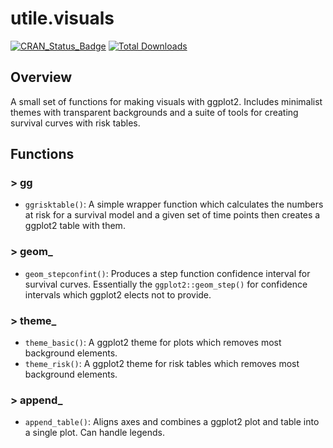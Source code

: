 # utile.visuals
[![CRAN_Status_Badge](https://www.r-pkg.org/badges/version/utile.visuals)](https://CRAN.R-project.org/package=utile.visuals)
[![Total Downloads](https://cranlogs.r-pkg.org/badges/grand-total/utile.visuals)](https://CRAN.R-project.org/package=utile.visuals)

## Overview
A small set of functions for making visuals with ggplot2. Includes minimalist themes with transparent backgrounds and a suite of tools for creating survival curves with risk tables.

## Functions
### > gg
- `ggrisktable()`: A simple wrapper function which calculates the numbers at risk for a survival model and a given set of time points then creates a ggplot2 table with them.

### > geom_
- `geom_stepconfint()`: Produces a step function confidence interval for survival curves. Essentially the `ggplot2::geom_step()` for confidence intervals which ggplot2 elects not to provide.

### > theme_
- `theme_basic()`: A ggplot2 theme for plots which removes most background elements.
- `theme_risk()`: A ggplot2 theme for risk tables which removes most background elements.

### > append_
- `append_table()`: Aligns axes and combines a ggplot2 plot and table into a single plot. Can handle legends.
